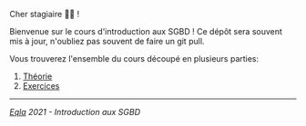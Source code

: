 Cher stagiaire :man_student: ! 

Bienvenue sur le cours d'introduction aux SGBD ! Ce dépôt sera souvent mis à jour, n'oubliez pas souvent de faire un git pull.

Vous trouverez l'ensemble du cours découpé en plusieurs parties:
1. [Théorie](Theo/Readme.md)
2. [Exercices](Exercices/Readme.md)

---
_[Eqla](http://www.eqla.be) 2021 - Introduction aux SGBD_
